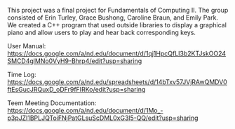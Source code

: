 This project was a final project for Fundamentals of Computing II. The group consisted of Erin Turley, Grace Bushong, Caroline Braun, and Emily Park. We created a C++ program that used outside libraries to display a graphical piano and allow users to play and hear back corresponding keys.


User Manual:
https://docs.google.com/a/nd.edu/document/d/1qj1HpcQfLI3b2KTJskOO24SMCD4glMNo0VyH9-Bhrp4/edit?usp=sharing

Time Log:
https://docs.google.com/a/nd.edu/spreadsheets/d/14bTxv57JVjRAwQMDV0ftEsGucJRQuxD_oDFr9fFIRKo/edit?usp=sharing

Teem Meeting Documentation:
https://docs.google.com/a/nd.edu/document/d/1Mo_-p3pJZl1BPLJQToiFNjPatGLsuScDML0xG3l5-QQ/edit?usp=sharing